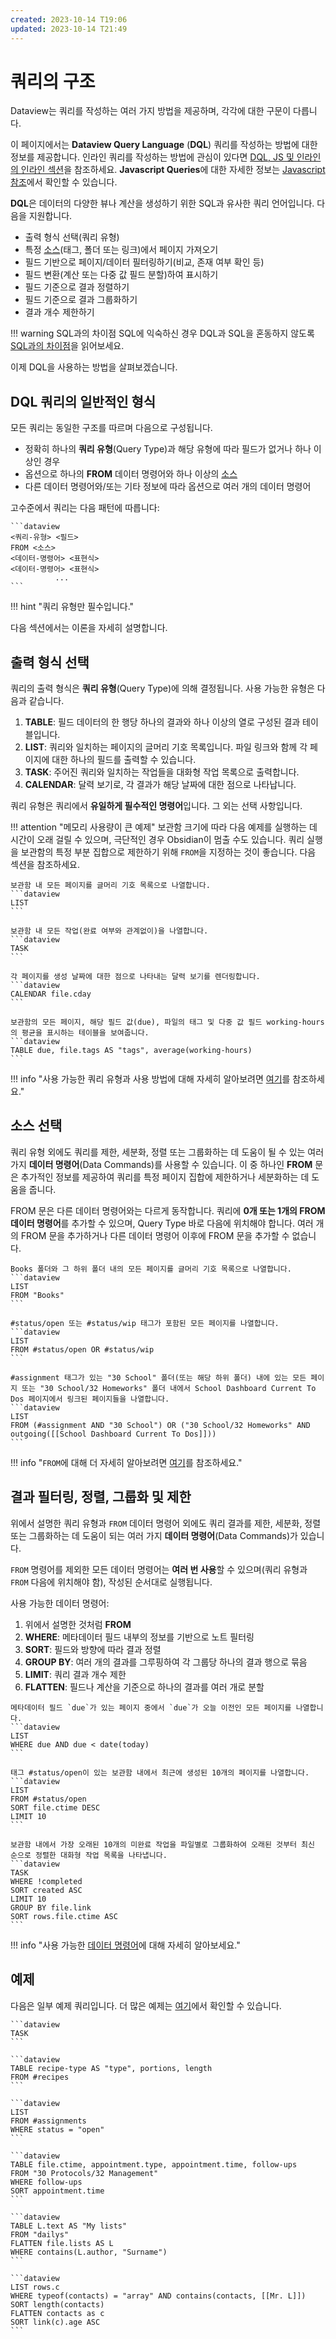 ```yaml
---
created: 2023-10-14 T19:06
updated: 2023-10-14 T21:49
---
```

# 쿼리의 구조

Dataview는 쿼리를 작성하는 여러 가지 방법을 제공하며, 각각에 대한 구문이 다릅니다.

이 페이지에서는 **Dataview Query Language** (**DQL**) 쿼리를 작성하는 방법에 대한 정보를 제공합니다. 인라인 쿼리를 작성하는 방법에 관심이 있다면 [DQL, JS 및 인라인의 인라인 섹션](dql-js-inline-ko.md#inline-dql-ko.md)을 참조하세요. **Javascript Queries**에 대한 자세한 정보는 [Javascript 참조](../api/intro-ko.md)에서 확인할 수 있습니다.

**DQL**은 데이터의 다양한 뷰나 계산을 생성하기 위한 SQL과 유사한 쿼리 언어입니다. 다음을 지원합니다.

- 출력 형식 선택(쿼리 유형)
- 특정 [소스](../reference/sources-ko.md)(태그, 폴더 또는 링크)에서 페이지 가져오기
- 필드 기반으로 페이지/데이터 필터링하기(비교, 존재 여부 확인 등)
- 필드 변환(계산 또는 다중 값 필드 분할)하여 표시하기
- 필드 기준으로 결과 정렬하기
- 필드 기준으로 결과 그룹화하기
- 결과 개수 제한하기

!!! warning SQL과의 차이점
    SQL에 익숙하신 경우 DQL과 SQL을 혼동하지 않도록 [SQL과의 차이점](../../queries/differences-to-sql-ko.md)을 읽어보세요.

이제 DQL을 사용하는 방법을 살펴보겠습니다.

## DQL 쿼리의 일반적인 형식

모든 쿼리는 동일한 구조를 따르며 다음으로 구성됩니다.

- 정확히 하나의 **쿼리 유형**(Query Type)과 해당 유형에 따라 필드가 없거나 하나 이상인 경우
- 옵션으로 하나의 **FROM** 데이터 명령어와 하나 이상의 [소스](../reference/sources-ko.md)
- 다른 데이터 명령어와/또는 기타 정보에 따라 옵션으로 여러 개의 데이터 명령어

고수준에서 쿼리는 다음 패턴에 따릅니다:

~~~
```dataview
<쿼리-유형> <필드>
FROM <소스>
<데이터-명령어> <표현식>
<데이터-명령어> <표현식>
          ...
```
~~~

!!! hint "쿼리 유형만 필수입니다."

다음 섹션에서는 이론을 자세히 설명합니다.

## 출력 형식 선택

쿼리의 출력 형식은 **쿼리 유형**(Query Type)에 의해 결정됩니다. 사용 가능한 유형은 다음과 같습니다.

1. **TABLE**: 필드 데이터의 한 행당 하나의 결과와 하나 이상의 열로 구성된 결과 테이블입니다.
2. **LIST**: 쿼리와 일치하는 페이지의 글머리 기호 목록입니다. 파일 링크와 함께 각 페이지에 대한 하나의 필드를 출력할 수 있습니다.
3. **TASK**: 주어진 쿼리와 일치하는 작업들을 대화형 작업 목록으로 출력합니다.
4. **CALENDAR**: 달력 보기로, 각 결과가 해당 날짜에 대한 점으로 나타납니다.

쿼리 유형은 쿼리에서 **유일하게 필수적인 명령어**입니다. 그 외는 선택 사항입니다.

!!! attention "메모리 사용량이 큰 예제"
    보관함 크기에 따라 다음 예제를 실행하는 데 시간이 오래 걸릴 수 있으며, 극단적인 경우 Obsidian이 멈출 수도 있습니다. 쿼리 실행을 보관함의 특정 부분 집합으로 제한하기 위해 `FROM`을 지정하는 것이 좋습니다. 다음 섹션을 참조하세요.

~~~
보관함 내 모든 페이지를 글머리 기호 목록으로 나열합니다.
```dataview
LIST
```

보관함 내 모든 작업(완료 여부와 관계없이)을 나열합니다.
```dataview
TASK
```

각 페이지를 생성 날짜에 대한 점으로 나타내는 달력 보기를 렌더링합니다.
```dataview
CALENDAR file.cday
```

보관함의 모든 페이지, 해당 필드 값(due), 파일의 태그 및 다중 값 필드 working-hours의 평균을 표시하는 테이블을 보여줍니다.
```dataview
TABLE due, file.tags AS "tags", average(working-hours)
```
~~~

!!! info "사용 가능한 쿼리 유형과 사용 방법에 대해 자세히 알아보려면 [여기](./query-types-ko.md)를 참조하세요."

## 소스 선택

쿼리 유형 외에도 쿼리를 제한, 세분화, 정렬 또는 그룹화하는 데 도움이 될 수 있는 여러 가지 **데이터 명령어**(Data Commands)를 사용할 수 있습니다. 이 중 하나인 **FROM** 문은 추가적인 정보를 제공하여 쿼리를 특정 페이지 집합에 제한하거나 세분화하는 데 도움을 줍니다.

FROM 문은 다른 데이터 명령어와는 다르게 동작합니다. 쿼리에 **0개 또는 1개의 FROM 데이터 명령어**를 추가할 수 있으며, Query Type 바로 다음에 위치해야 합니다. 여러 개의 FROM 문을 추가하거나 다른 데이터 명령어 이후에 FROM 문을 추가할 수 없습니다.

~~~
Books 폴더와 그 하위 폴더 내의 모든 페이지를 글머리 기호 목록으로 나열합니다.
```dataview
LIST
FROM "Books"
```

#status/open 또는 #status/wip 태그가 포함된 모든 페이지를 나열합니다.
```dataview
LIST
FROM #status/open OR #status/wip
```

#assignment 태그가 있는 "30 School" 폴더(또는 해당 하위 폴더) 내에 있는 모든 페이지 또는 "30 School/32 Homeworks" 폴더 내에서 School Dashboard Current To Dos 페이지에서 링크된 페이지들을 나열합니다.
```dataview
LIST
FROM (#assignment AND "30 School") OR ("30 School/32 Homeworks" AND outgoing([[School Dashboard Current To Dos]]))
```

~~~

!!! info "`FROM`에 대해 더 자세히 알아보려면 [여기](./data-commands-ko.md#from)를 참조하세요."

## 결과 필터링, 정렬, 그룹화 및 제한

위에서 설명한 쿼리 유형과 `FROM` 데이터 명령어 외에도 쿼리 결과를 제한, 세분화, 정렬 또는 그룹화하는 데 도움이 되는 여러 가지 **데이터 명령어**(Data Commands)가 있습니다.

`FROM` 명령어를 제외한 모든 데이터 명령어는 **여러 번 사용**할 수 있으며(쿼리 유형과 `FROM` 다음에 위치해야 함), 작성된 순서대로 실행됩니다.

사용 가능한 데이터 명령어:

1. 위에서 설명한 것처럼 **FROM**
2. **WHERE**: 메타데이터 필드 내부의 정보를 기반으로 노트 필터링
3. **SORT**: 필드와 방향에 따라 결과 정렬
4. **GROUP BY**: 여러 개의 결과를 그루핑하여 각 그룹당 하나의 결과 행으로 묶음
5. **LIMIT**: 쿼리 결과 개수 제한
6. **FLATTEN**: 필드나 계산을 기준으로 하나의 결과를 여러 개로 분할

~~~
메타데이터 필드 `due`가 있는 페이지 중에서 `due`가 오늘 이전인 모든 페이지를 나열합니다.
```dataview
LIST
WHERE due AND due < date(today)
```

태그 #status/open이 있는 보관함 내에서 최근에 생성된 10개의 페이지를 나열합니다.
```dataview
LIST
FROM #status/open
SORT file.ctime DESC
LIMIT 10
```

보관함 내에서 가장 오래된 10개의 미완료 작업을 파일별로 그룹화하여 오래된 것부터 최신 순으로 정렬한 대화형 작업 목록을 나타냅니다.
```dataview
TASK
WHERE !completed
SORT created ASC
LIMIT 10
GROUP BY file.link
SORT rows.file.ctime ASC 
```

~~~

!!! info "사용 가능한 [데이터 명령어](./data-commands-ko.md)에 대해 자세히 알아보세요."

## 예제

다음은 일부 예제 쿼리입니다. 더 많은 예제는 [여기](../resources/examples-ko.md)에서 확인할 수 있습니다.

~~~
```dataview
TASK 
```
~~~

~~~
```dataview 
TABLE recipe-type AS "type", portions, length 
FROM #recipes 
```
~~~

~~~
```dataview 
LIST 
FROM #assignments 
WHERE status = "open"  
```
~~~

~~~
```dataview  
TABLE file.ctime, appointment.type, appointment.time, follow-ups  
FROM "30 Protocols/32 Management"  
WHERE follow-ups  
SORT appointment.time   
```
~~~

~~~
```dataview  
TABLE L.text AS "My lists"  
FROM "dailys"  
FLATTEN file.lists AS L  
WHERE contains(L.author, "Surname")  
```
~~~

~~~
```dataview
LIST rows.c
WHERE typeof(contacts) = "array" AND contains(contacts, [[Mr. L]])
SORT length(contacts)
FLATTEN contacts as c
SORT link(c).age ASC
```
~~~